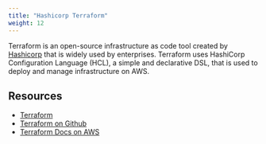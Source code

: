 ```yaml
---
title: "Hashicorp Terraform"
weight: 12
---
```

Terraform is an open-source infrastructure as code tool created by [Hashicorp](https://www.hashicorp.com/) that is widely used by enterprises. Terraform uses HashiCorp Configuration Language (HCL), a simple and declarative DSL, that is used to deploy and manage infrastructure on AWS.

## Resources
- [Terraform](https://www.terraform.io/)
- [Terraform on Github](https://github.com/hashicorp/terraform)
- [Terraform Docs on AWS](https://registry.terraform.io/providers/hashicorp/aws/latest/docs)
